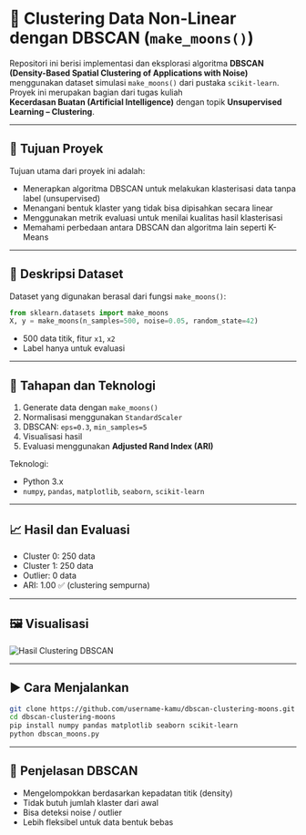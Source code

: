 # 🧠 Clustering Data Non-Linear dengan DBSCAN (`make_moons()`)

Repositori ini berisi implementasi dan eksplorasi algoritma **DBSCAN (Density-Based Spatial Clustering of Applications with Noise)**  
menggunakan dataset simulasi `make_moons()` dari pustaka `scikit-learn`. Proyek ini merupakan bagian dari tugas kuliah  
**Kecerdasan Buatan (Artificial Intelligence)** dengan topik **Unsupervised Learning – Clustering**.

---

## 📌 Tujuan Proyek

Tujuan utama dari proyek ini adalah:

- Menerapkan algoritma DBSCAN untuk melakukan klasterisasi data tanpa label (unsupervised)
- Menangani bentuk klaster yang tidak bisa dipisahkan secara linear
- Menggunakan metrik evaluasi untuk menilai kualitas hasil klasterisasi
- Memahami perbedaan antara DBSCAN dan algoritma lain seperti K-Means

---

## 📁 Deskripsi Dataset

Dataset yang digunakan berasal dari fungsi `make_moons()`:

```python
from sklearn.datasets import make_moons
X, y = make_moons(n_samples=500, noise=0.05, random_state=42)
```

- 500 data titik, fitur `x1`, `x2`
- Label hanya untuk evaluasi

---

## 🔧 Tahapan dan Teknologi

1. Generate data dengan `make_moons()`
2. Normalisasi menggunakan `StandardScaler`
3. DBSCAN: `eps=0.3`, `min_samples=5`
4. Visualisasi hasil
5. Evaluasi menggunakan **Adjusted Rand Index (ARI)**

Teknologi:
- Python 3.x
- `numpy`, `pandas`, `matplotlib`, `seaborn`, `scikit-learn`

---

## 📈 Hasil dan Evaluasi

- Cluster 0: 250 data
- Cluster 1: 250 data
- Outlier: 0 data
- ARI: 1.00 ✅ (clustering sempurna)

---

## 🖼️ Visualisasi

![Hasil Clustering DBSCAN](./7a04f96e-a487-483f-97b7-1e89c798923a.png)

---

## ▶️ Cara Menjalankan

```bash
git clone https://github.com/username-kamu/dbscan-clustering-moons.git
cd dbscan-clustering-moons
pip install numpy pandas matplotlib seaborn scikit-learn
python dbscan_moons.py
```

---

## 🎯 Penjelasan DBSCAN

- Mengelompokkan berdasarkan kepadatan titik (density)
- Tidak butuh jumlah klaster dari awal
- Bisa deteksi noise / outlier
- Lebih fleksibel untuk data bentuk bebas
